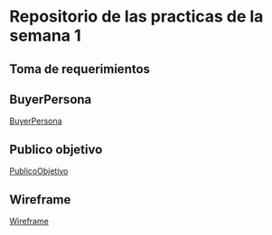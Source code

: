 # Repositorio de las practicas de la semana 1

## Toma de requerimientos

## BuyerPersona
[BuyerPersona](BuyerPersona.pdf)

## Publico objetivo
[PublicoObjetivo](https://miro.com/app/board/uXjVOKcldaw=/?invite_link_id=332816929673)

## Wireframe
[Wireframe](https://www.figma.com/file/pBFMkuGBg0OgOhuvGeQcih/ABOGABOT?node-id=0%3A1)

